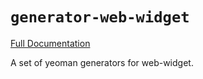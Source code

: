 # `generator-web-widget`

[Full Documentation](https://web-widget.js.org/docs/create-web-widget)

A set of yeoman generators for web-widget.
